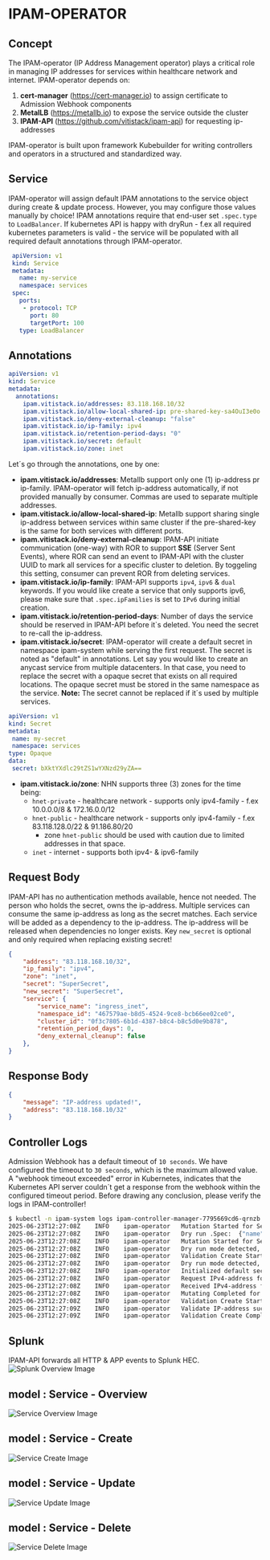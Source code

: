 # IPAM-OPERATOR

## Concept
The IPAM-operator (IP Address Management operator) plays a critical role in managing IP addresses for services within healthcare network and internet.
IPAM-operator depends on:

1. **cert-manager** (https://cert-manager.io) to assign certificate to Admission Webhook components
2. **MetalLB** (https://metallb.io) to expose the service outside the cluster
3. **IPAM-API** (https://github.com/vitistack/ipam-api) for requesting ip-addresses

IPAM-operator is built upon framework Kubebuilder for writing controllers and operators in a structured and standardized way.

## Service
IPAM-operator will assign default IPAM annotations to the service object during create & update process. However, you may configure those values manually by choice!
IPAM annotations require that end-user set `.spec.type` to `LoadBalancer`.
If kubernetes API is happy with dryRun - f.ex all required kubernetes parameters is valid - the service will be populated with all required default annotations through IPAM-operator.
```yaml
 apiVersion: v1
 kind: Service
 metadata:
   name: my-service
   namespace: services
 spec:
   ports:
    - protocol: TCP
      port: 80
      targetPort: 100
   type: LoadBalancer
```

## Annotations
```yaml
apiVersion: v1
kind: Service
metadata:
  annotations:
    ipam.vitistack.io/addresses: 83.118.168.10/32
    ipam.vitistack.io/allow-local-shared-ip: pre-shared-key-sa4OuI3e0o
    ipam.vitistack.io/deny-external-cleanup: "false"
    ipam.vitistack.io/ip-family: ipv4
    ipam.vitistack.io/retention-period-days: "0"
    ipam.vitistack.io/secret: default
    ipam.vitistack.io/zone: inet
```
Let´s go through the annotations, one by one:

- **ipam.vitistack.io/addresses**: Metallb support only one (1) ip-address pr ip-family. IPAM-operator will fetch ip-address automatically, if not provided manually by consumer. Commas are used to separate multiple addresses.
- **ipam.vitistack.io/allow-local-shared-ip**: Metallb support sharing single ip-address between services within same cluster if the pre-shared-key is the same for both services with different ports.
- **ipam.vitistack.io/deny-external-cleanup**: IPAM-API initiate communication (one-way) with ROR to support **SSE** (Server Sent Events), where ROR can send an event to IPAM-API with the cluster UUID to mark all services for a specific cluster to deletion. By toggeling this setting, consumer can prevent ROR from deleting services.
- **ipam.vitistack.io/ip-family**: IPAM-API supports `ipv4`, `ipv6` & `dual` keywords. If you would like create a service that only supports ipv6, please make sure that `.spec.ipFamilies` is set to `IPv6` during initial creation.
- **ipam.vitistack.io/retention-period-days**: Number of days the service should be reserved in IPAM-API before it`s deleted. You need the secret to re-call the ip-address.
- **ipam.vitistack.io/secret**: IPAM-operator will create a default secret in namespace ipam-system while serving the first request. The secret is noted as "default" in annotations. Let say you would like to create an anycast service from multiple datacenters. In that case, you need to replace the secret with a opaque secret that exists on all required locations. The opaque secret must be stored in the same namespace as the service. **Note:** The secret cannot be replaced if it´s used by multiple services.
```yaml
apiVersion: v1
kind: Secret
metadata:
 name: my-secret
 namespace: services
type: Opaque
data:
 secret: bXktYXdlc29tZS1wYXNzd29yZA==
```
- **ipam.vitistack.io/zone**: NHN supports three (3) zones for the time being:
    - `hnet-private` - healthcare network - supports only ipv4-family - f.ex 10.0.0.0/8 & 172.16.0.0/12
    - `hnet-public` - healthcare network - supports only ipv4-family - f.ex 83.118.128.0/22 & 91.186.80/20
        - zone `hnet-public` should be used with caution due to limited addresses in that space.
    - `inet` - internet - supports both ipv4- & ipv6-family

## Request Body
IPAM-API has no authentication methods available, hence not needed.
The person who holds the secret, owns the ip-address. Multiple services can consume the same ip-address as long as the secret matches. Each service will be added as a dependency to the ip-address. The ip-address will be released when dependencies no longer exists.
Key `new_secret` is optional and only required when replacing existing secret!
```json
{
    "address": "83.118.168.10/32",
    "ip_family": "ipv4",
    "zone": "inet",
    "secret": "SuperSecret",
    "new_secret": "SuperSecret",
    "service": {
        "service_name": "ingress_inet",
        "namespace_id": "467579ae-b8d5-4524-9ce8-bcb66ee02ce0",
        "cluster_id": "0f3c7805-6b1d-4387-b8c4-b8c5d0e9b878",
        "retention_period_days": 0,
        "deny_external_cleanup": false
    },
}
```

## Response Body

```json
{
    "message": "IP-address updated!",
    "address": "83.118.168.10/32"
}
```

## Controller Logs
Admission Webhook has a default timeout of `10 seconds`. We have configured the timeout to `30 seconds`, which is the maximum allowed value.
A "webhook timeout exceeded" error in Kubernetes, indicates that the Kubernetes API server couldn´t get a response from the webhook within the configured timeout period. Before drawing any conclusion, please verify the logs in IPAM-controller!
```bash
$ kubectl -n ipam-system logs ipam-controller-manager-7795669cd6-qrnzb
2025-06-23T12:27:08Z    INFO    ipam-operator   Mutation Started for Service    {"name": "my-service"}
2025-06-23T12:27:08Z    INFO    ipam-operator   Dry run .Spec:  {"name": "my-service"}
2025-06-23T12:27:08Z    INFO    ipam-operator   Mutation Started for Service    {"name": "my-service"}
2025-06-23T12:27:08Z    INFO    ipam-operator   Dry run mode detected, skipping mutating for Service:   {"name": "my-service"}
2025-06-23T12:27:08Z    INFO    ipam-operator   Validation Create Started for Service   {"name": "my-service"}
2025-06-23T12:27:08Z    INFO    ipam-operator   Dry run mode detected, skipping validate create for Service:    {"name": "my-service"}
2025-06-23T12:27:08Z    INFO    ipam-operator   Initialized default secret
2025-06-23T12:27:08Z    INFO    ipam-operator   Request IPv4-address for Service:       {"name": "my-service"}
2025-06-23T12:27:08Z    INFO    ipam-operator   Received IPv4-address for Service:      {"name": "my-service", "address": "83.118.168.10"}
2025-06-23T12:27:08Z    INFO    ipam-operator   Mutating Completed for Service  {"name": "my-service"}
2025-06-23T12:27:08Z    INFO    ipam-operator   Validation Create Started for Service   {"name": "my-service"}
2025-06-23T12:27:09Z    INFO    ipam-operator   Validate IP-address succeeded!  {"name": "my-service", "ip": "83.118.168.10"}
2025-06-23T12:27:09Z    INFO    ipam-operator   Validation Create Completed for Service {"name": "my-service"}
```

## Splunk
IPAM-API forwards all HTTP & APP events to Splunk HEC.
![Splunk Overview Image](../images/splunk.ipam-operator.excalidraw.png "Splunk Overview")

## model : Service - Overview
![Service Overview Image](../images/overview.ipam-operator.excalidraw.png "Service Overview")

## model : Service - Create
![Service Create Image](../images/create.service.ipam-operator.excalidraw.png "Service Create")

## model : Service - Update
![Service Update Image](../images/update.service.ipam-operator.excalidraw.png "Service Update")

## model : Service - Delete
![Service Delete Image](../images/delete.service.ipam-operator.excalidraw.png "Service Delete")